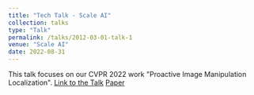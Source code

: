 ```yaml
---
title: "Tech Talk - Scale AI"
collection: talks
type: "Talk"
permalink: /talks/2012-03-01-talk-1
venue: "Scale AI"
date: 2022-08-31
---
```


This talk focuses on our CVPR 2022 work "Proactive Image Manipulation Localization". 
[Link to the Talk](https://exchange.scale.com/home/videos/ai-deepfake-detection-proactive-image-manipulation-detection-research-collaboration-between-michigan-state-university-and-meta-2022-09-26)
[Paper](http://vishal3477.github.io/files/2.pdf)
